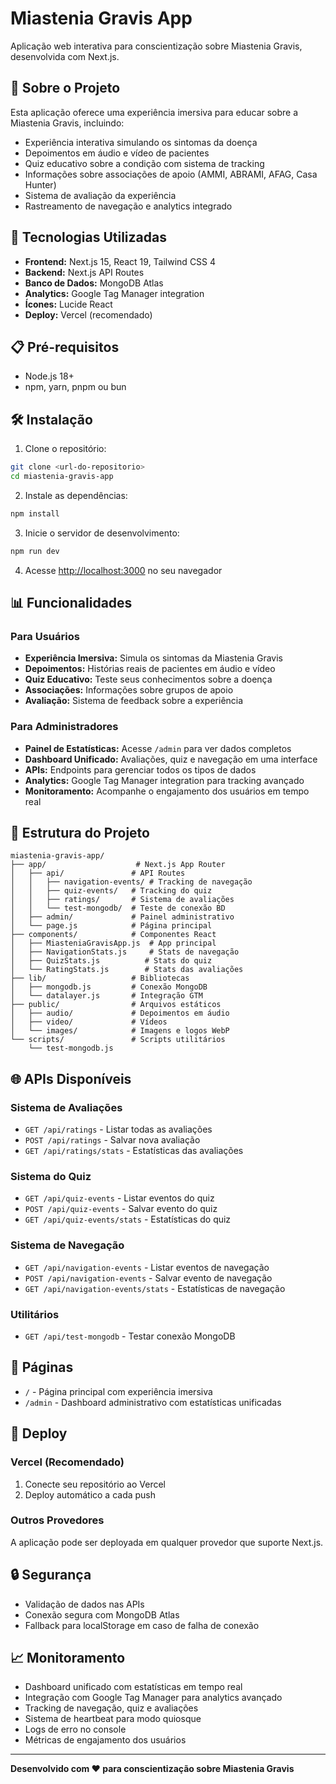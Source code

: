 # Miastenia Gravis App

Aplicação web interativa para conscientização sobre Miastenia Gravis, desenvolvida com Next.js.

## 🎯 Sobre o Projeto

Esta aplicação oferece uma experiência imersiva para educar sobre a Miastenia Gravis, incluindo:
- Experiência interativa simulando os sintomas da doença
- Depoimentos em áudio e vídeo de pacientes
- Quiz educativo sobre a condição com sistema de tracking
- Informações sobre associações de apoio (AMMI, ABRAMI, AFAG, Casa Hunter)
- Sistema de avaliação da experiência
- Rastreamento de navegação e analytics integrado

## 🚀 Tecnologias Utilizadas

- **Frontend:** Next.js 15, React 19, Tailwind CSS 4
- **Backend:** Next.js API Routes
- **Banco de Dados:** MongoDB Atlas
- **Analytics:** Google Tag Manager integration
- **Ícones:** Lucide React
- **Deploy:** Vercel (recomendado)

## 📋 Pré-requisitos

- Node.js 18+ 
- npm, yarn, pnpm ou bun

## 🛠️ Instalação

1. Clone o repositório:
```bash
git clone <url-do-repositorio>
cd miastenia-gravis-app
```

2. Instale as dependências:
```bash
npm install
```

3. Inicie o servidor de desenvolvimento:
```bash
npm run dev
```

4. Acesse [http://localhost:3000](http://localhost:3000) no seu navegador

## 📊 Funcionalidades

### Para Usuários
- **Experiência Imersiva:** Simula os sintomas da Miastenia Gravis
- **Depoimentos:** Histórias reais de pacientes em áudio e vídeo
- **Quiz Educativo:** Teste seus conhecimentos sobre a doença
- **Associações:** Informações sobre grupos de apoio
- **Avaliação:** Sistema de feedback sobre a experiência

### Para Administradores
- **Painel de Estatísticas:** Acesse `/admin` para ver dados completos
- **Dashboard Unificado:** Avaliações, quiz e navegação em uma interface
- **APIs:** Endpoints para gerenciar todos os tipos de dados
- **Analytics:** Google Tag Manager integration para tracking avançado
- **Monitoramento:** Acompanhe o engajamento dos usuários em tempo real

## 🔧 Estrutura do Projeto

```
miastenia-gravis-app/
├── app/                    # Next.js App Router
│   ├── api/               # API Routes
│   │   ├── navigation-events/ # Tracking de navegação
│   │   ├── quiz-events/   # Tracking do quiz
│   │   ├── ratings/       # Sistema de avaliações
│   │   └── test-mongodb/  # Teste de conexão BD
│   ├── admin/             # Painel administrativo
│   └── page.js            # Página principal
├── components/            # Componentes React
│   ├── MiasteniaGravisApp.js  # App principal
│   ├── NavigationStats.js     # Stats de navegação
│   ├── QuizStats.js          # Stats do quiz
│   └── RatingStats.js        # Stats das avaliações
├── lib/                   # Bibliotecas
│   ├── mongodb.js         # Conexão MongoDB
│   └── datalayer.js       # Integração GTM
├── public/                # Arquivos estáticos
│   ├── audio/             # Depoimentos em áudio
│   ├── video/             # Vídeos
│   └── images/            # Imagens e logos WebP
└── scripts/               # Scripts utilitários
    └── test-mongodb.js
```

## 🌐 APIs Disponíveis

### Sistema de Avaliações
- `GET /api/ratings` - Listar todas as avaliações
- `POST /api/ratings` - Salvar nova avaliação
- `GET /api/ratings/stats` - Estatísticas das avaliações

### Sistema do Quiz
- `GET /api/quiz-events` - Listar eventos do quiz
- `POST /api/quiz-events` - Salvar evento do quiz
- `GET /api/quiz-events/stats` - Estatísticas do quiz

### Sistema de Navegação
- `GET /api/navigation-events` - Listar eventos de navegação
- `POST /api/navigation-events` - Salvar evento de navegação
- `GET /api/navigation-events/stats` - Estatísticas de navegação

### Utilitários
- `GET /api/test-mongodb` - Testar conexão MongoDB

## 📱 Páginas

- `/` - Página principal com experiência imersiva
- `/admin` - Dashboard administrativo com estatísticas unificadas

## 🚀 Deploy

### Vercel (Recomendado)

1. Conecte seu repositório ao Vercel
2. Deploy automático a cada push

### Outros Provedores

A aplicação pode ser deployada em qualquer provedor que suporte Next.js.

## 🔒 Segurança

- Validação de dados nas APIs
- Conexão segura com MongoDB Atlas
- Fallback para localStorage em caso de falha de conexão

## 📈 Monitoramento

- Dashboard unificado com estatísticas em tempo real
- Integração com Google Tag Manager para analytics avançado
- Tracking de navegação, quiz e avaliações
- Sistema de heartbeat para modo quiosque
- Logs de erro no console
- Métricas de engajamento dos usuários

---

**Desenvolvido com ❤️ para conscientização sobre Miastenia Gravis**